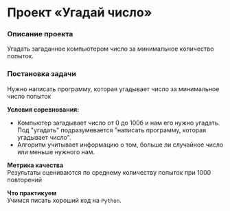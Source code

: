 # Проект  «Угадай число»

### Описание проекта
Угадать загаданное компьютером число за минимальное количество попыток.

### Постановка задачи
Нужно написать программу, которая угадывает число за минимальное число попыток

**Условия соревнования:**  
- Компьютер загадывает число от 0 до 100б и нам его нужно угадать. Под "угадать" подразумевается "написать программу, которая угадывает число".
- Алгоритм учитывает информацию о том, больше ли случайное число или меньше нужного нам.

**Метрика качества**  
Результаты оцениваются по среднему количеству попыток при 1000 повторений

**Что практикуем**  
Учимся писать хороший код на `Python`.
